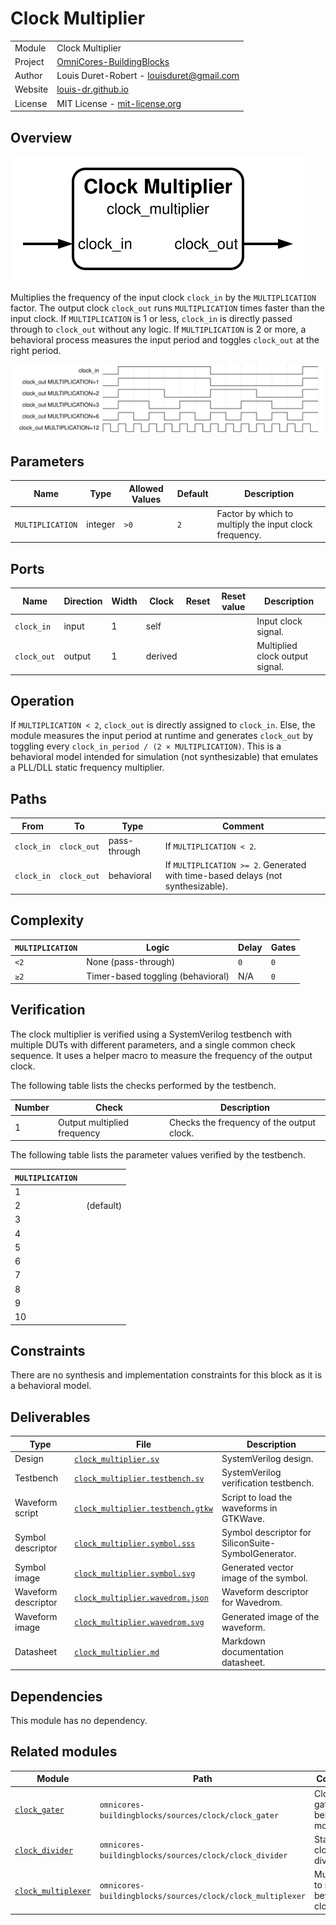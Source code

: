 # Clock Multiplier

|         |                                                                                  |
| ------- | -------------------------------------------------------------------------------- |
| Module  | Clock Multiplier                                                                 |
| Project | [OmniCores-BuildingBlocks](https://github.com/Louis-DR/OmniCores-BuildingBlocks) |
| Author  | Louis Duret-Robert - [louisduret@gmail.com](mailto:louisduret@gmail.com)         |
| Website | [louis-dr.github.io](https://louis-dr.github.io)                                 |
| License | MIT License - [mit-license.org](https://mit-license.org)                         |

## Overview

![clock_multiplier](clock_multiplier.symbol.svg)

Multiplies the frequency of the input clock `clock_in` by the `MULTIPLICATION` factor. The output clock `clock_out` runs `MULTIPLICATION` times faster than the input clock. If `MULTIPLICATION` is 1 or less, `clock_in` is directly passed through to `clock_out` without any logic. If `MULTIPLICATION` is 2 or more, a behavioral process measures the input period and toggles `clock_out` at the right period.

![clock_multiplier](clock_multiplier.wavedrom.svg)

## Parameters

| Name             | Type    | Allowed Values | Default | Description                                            |
| ---------------- | ------- | -------------- | ------- | ------------------------------------------------------ |
| `MULTIPLICATION` | integer | `>0`           | `2`     | Factor by which to multiply the input clock frequency. |

## Ports

| Name        | Direction | Width | Clock   | Reset | Reset value | Description                     |
| ----------- | --------- | ----- | ------- | ----- | ----------- | ------------------------------- |
| `clock_in`  | input     | 1     | self    |       |             | Input clock signal.             |
| `clock_out` | output    | 1     | derived |       |             | Multiplied clock output signal. |

## Operation

If `MULTIPLICATION < 2`, `clock_out` is directly assigned to `clock_in`. Else, the module measures the input period at runtime and generates `clock_out` by toggling every `clock_in_period / (2 × MULTIPLICATION)`. This is a behavioral model intended for simulation (not synthesizable) that emulates a PLL/DLL static frequency multiplier.

## Paths

| From       | To          | Type         | Comment                                                                         |
| ---------- | ----------- | ------------ | ------------------------------------------------------------------------------- |
| `clock_in` | `clock_out` | pass-through | If `MULTIPLICATION < 2`.                                                        |
| `clock_in` | `clock_out` | behavioral   | If `MULTIPLICATION >= 2`. Generated with time-based delays (not synthesizable). |

## Complexity

| `MULTIPLICATION` | Logic                             | Delay | Gates |
| ---------------- | --------------------------------- | ----- | ----- |
| `<2`             | None (pass-through)               | `0`   | `0`   |
| `≥2`             | Timer-based toggling (behavioral) | N/A   | `0`   |

## Verification

The clock multiplier is verified using a SystemVerilog testbench with multiple DUTs with different parameters, and a single common check sequence. It uses a helper macro to measure the frequency of the output clock.

The following table lists the checks performed by the testbench.

| Number | Check                       | Description                               |
| ------ | --------------------------- | ----------------------------------------- |
| 1      | Output multiplied frequency | Checks the frequency of the output clock. |

The following table lists the parameter values verified by the testbench.

| `MULTIPLICATION` |           |
| ---------------- | --------- |
| 1                |           |
| 2                | (default) |
| 3                |           |
| 4                |           |
| 5                |           |
| 6                |           |
| 7                |           |
| 8                |           |
| 9                |           |
| 10               |           |

## Constraints

There are no synthesis and implementation constraints for this block as it is a behavioral model.

## Deliverables

| Type                | File                                                                 | Description                                         |
| ------------------- | -------------------------------------------------------------------- | --------------------------------------------------- |
| Design              | [`clock_multiplier.sv`](clock_multiplier.sv)                         | SystemVerilog design.                               |
| Testbench           | [`clock_multiplier.testbench.sv`](clock_multiplier.testbench.sv)     | SystemVerilog verification testbench.               |
| Waveform script     | [`clock_multiplier.testbench.gtkw`](clock_multiplier.testbench.gtkw) | Script to load the waveforms in GTKWave.            |
| Symbol descriptor   | [`clock_multiplier.symbol.sss`](clock_multiplier.symbol.sss)         | Symbol descriptor for SiliconSuite-SymbolGenerator. |
| Symbol image        | [`clock_multiplier.symbol.svg`](clock_multiplier.symbol.svg)         | Generated vector image of the symbol.               |
| Waveform descriptor | [`clock_multiplier.wavedrom.json`](clock_multiplier.wavedrom.json)   | Waveform descriptor for Wavedrom.                   |
| Waveform image      | [`clock_multiplier.wavedrom.svg`](clock_multiplier.wavedrom.svg)     | Generated image of the waveform.                    |
| Datasheet           | [`clock_multiplier.md`](clock_multiplier.md)                         | Markdown documentation datasheet.                   |

## Dependencies

This module has no dependency.

## Related modules

| Module                                                           | Path                                                       | Comment                               |
| ---------------------------------------------------------------- | ---------------------------------------------------------- | ------------------------------------- |
| [`clock_gater`](../clock_gater/clock_gater.md)                   | `omnicores-buildingblocks/sources/clock/clock_gater`       | Clock gater behavioral model.         |
| [`clock_divider`](../clock_divider/clock_divider.md)             | `omnicores-buildingblocks/sources/clock/clock_divider`     | Static clock divider.                 |
| [`clock_multiplexer`](../clock_multiplexer/clock_multiplexer.md) | `omnicores-buildingblocks/sources/clock/clock_multiplexer` | Multiplexer to select between clocks. |
